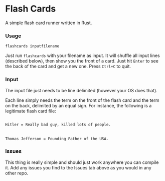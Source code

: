 # Flash Cards
A simple flash card runner written in Rust.

### Usage
`flashcards inputfilename`

Just run `flashcards` with your filename as input. It will shuffle all
input lines (described below), then show you the front of a card. Just
hit `Enter` to see the back of the card and get a new one. Press
`Ctrl+C` to quit.

### Input

The input file just needs to be line delimited (however your OS does
that).

Each line simply needs the term on the front of the flash card and the
term on the back, delimited by an equal sign. For instance, the
following is a legitimate flash card file:

<code>
Hitler = Really bad guy, killed lots of people.
</code>
<br>
<code>
Thomas Jefferson = Founding Father of the USA.
</code>

### Issues

This thing is really simple and should just work anywhere you can
compile it. Add any issues you find to the Issues tab above as you
would in any other repo.